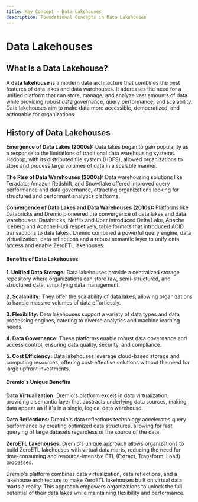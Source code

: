 ```yaml
---
title: Key Concept - Data Lakehouses
description: Foundational Concepts in Data Lakehouses
---
```


# Data Lakehouses

## What Is a Data Lakehouse?

A **data lakehouse** is a modern data architecture that combines the best features of data lakes and data warehouses. It addresses the need for a unified platform that can store, manage, and analyze vast amounts of data while providing robust data governance, query performance, and scalability. Data lakehouses aim to make data more accessible, democratized, and actionable for organizations.

## History of Data Lakehouses

**Emergence of Data Lakes (2000s):** Data lakes began to gain popularity as a response to the limitations of traditional data warehousing systems. Hadoop, with its distributed file system (HDFS), allowed organizations to store and process large volumes of data in a scalable manner.

**The Rise of Data Warehouses (2000s):** Data warehousing solutions like Teradata, Amazon Redshift, and Snowflake offered improved query performance and data governance, attracting organizations looking for structured and performant analytics platforms.

**Convergence of Data Lakes and Data Warehouses (2010s):** Platforms like Databricks and Dremio pioneered the convergence of data lakes and data warehouses. Databricks, Netflix and Uber introduced Delta Lake, Apache Iceberg and Apache Hudi respetively, table formats that introduced ACID transactions to data lakes . Dremio combined a powerful query engine, data virtualization, data reflections and a robust semantic layer to unify data access and enable ZeroETL lakehouses.

#### Benefits of Data Lakehouses

**1. Unified Data Storage:** Data lakehouses provide a centralized storage repository where organizations can store raw, semi-structured, and structured data, simplifying data management.

**2. Scalability:** They offer the scalability of data lakes, allowing organizations to handle massive volumes of data effortlessly.

**3. Flexibility:** Data lakehouses support a variety of data types and data processing engines, catering to diverse analytics and machine learning needs.

**4. Data Governance:** These platforms enable robust data governance and access control, ensuring data quality, security, and compliance.

**5. Cost Efficiency:** Data lakehouses leverage cloud-based storage and computing resources, offering cost-effective solutions without the need for large upfront investments.

#### Dremio's Unique Benefits

**Data Virtualization:** Dremio's platform excels in data virtualization, providing a semantic layer that abstracts underlying data sources, making data appear as if it's in a single, logical data warehouse.

**Data Reflections:** Dremio's data reflections technology accelerates query performance by creating optimized data structures, allowing for fast querying of large datasets regardless of the source of the data.

**ZeroETL Lakehouses:** Dremio's unique approach allows organizations to build ZeroETL lakehouses with virtual data marts, reducing the need for time-consuming and resource-intensive ETL (Extract, Transform, Load) processes.

Dremio's platform combines data virtualization, data reflections, and a lakehouse architecture to make ZeroETL lakehouses built on virtual data marts a reality. This approach empowers organizations to unlock the full potential of their data lakes while maintaining flexibility and performance.

